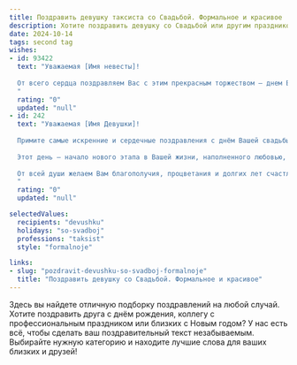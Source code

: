 ```yaml
---
title: Поздравить девушку таксиста со Свадьбой. Формальное и красивое
description: Хотите поздравить девушку со Свадьбой или другим праздником? Наш ИИ создаст незабываемое поздравление, а вы обязательно выделитесь среди других.  
date: 2024-10-14
tags: second tag
wishes:
- id: 93422
  text: "Уважаемая [Имя невесты]!
  
  От всего сердца поздравляем Вас с этим прекрасным торжеством – днем Вашей свадьбы!  Пусть семейная жизнь будет счастливой и благополучной, полной любви, взаимопонимания и радости. Желаем Вам крепкого здоровья, неиссякаемой энергии и успехов во всех начинаниях. Пусть дорога Вашей совместной жизни будет такой же прямой и ровной, как маршрут опытного таксиста.  Счастья Вам и благополучия на долгие годы!
  "
  rating: "0"
  updated: "null"
- id: 242
  text: "Уважаемая [Имя Девушки]!
  
  Примите самые искренние и сердечные поздравления с днём Вашей свадьбы!
  
  Этот день – начало нового этапа в Вашей жизни, наполненного любовью, счастьем и взаимопониманием. Пусть семейный очаг дарит Вам тепло, уют и радость, а каждый день будет наполнен яркими красками и приятными событиями.
  
  От всей души желаем Вам благополучия, процветания и долгих лет счастливой семейной жизни!
  "
  rating: "0"
  updated: "null"

selectedValues:
  recipients: "devushku"
  holidays: "so-svadboj"
  professions: "taksist"
  style: "formalnoje"

links:
- slug: "pozdravit-devushku-so-svadboj-formalnoje"
  title: "Поздравить девушку со Свадьбой. Формальное и красивое"
---
```


Здесь вы найдете отличную подборку поздравлений на любой случай.
Хотите поздравить друга с днём рождения, коллегу с профессиональным праздником или близких с Новым годом? У нас есть всё, чтобы сделать ваш поздравительный текст незабываемым. Выбирайте нужную категорию и находите лучшие слова для ваших близких и друзей!
